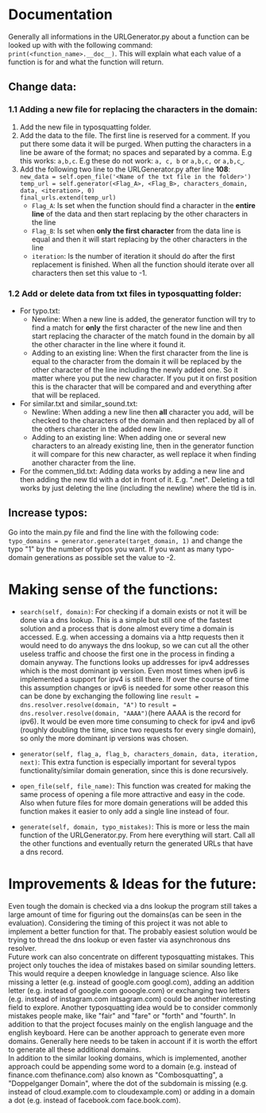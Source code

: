 # Documentation
Generally all informations in the URLGenerator.py about a function can be looked up with with the following command: `print(<function_name>.__doc__)`. This will explain what each value of a function is for and what the function will return.

## Change data:
### 1.1 Adding a new file for replacing the characters in the domain:
1. Add the new file in typosquatting folder.
2. Add the data to the file. The first line is reserved for a comment. If you put there some data it will be purged. When putting the characters in a line be aware of the format; no spaces and separated by a comma. E.g this works: `a,b,c`. E.g these do not work: `a, c, b` or `a,b,c,` or `a,b,c⎵`.
3. Add the following two line to the URLGenerator.py after line **108**:<br />
`new_data = self.open_file('<Name of the txt file in the folder>')`<br />
`temp_url = self.generator(<Flag_A>, <Flag_B>, characters_domain, data, <iteration>, 0)` <br />
`final_urls.extend(temp_url)` 
	* 	`Flag_A`: Is set when the function should find a character in the **entire line** of the data and then start replacing by the other characters in the line 
	*	`Flag_B`: Is set when **only the first character** from the data line is equal and then it will start replacing by the other characters in the line
	* `iteration`: Is the number of iteration it should do after the first replacement is finished. When all the function should iterate over all characters then set this value to -1.

### 1.2 Add or delete data from txt files in typosquatting folder:
* For typo.txt:
	* Newline: When a new line is added, the generator function will try to find a match for **only** the first character of the new line and then start replacing the character of the match found in the domain by all the other character in the line where it found it.
	* Adding to an existing line: When the first character from the line is equal to the character from the domain it will be replaced by the other character of the line including the newly added one. So it matter where you put the new character. If you put it on first position this is the character that will be compared and and everything after that will be replaced.
* For similar.txt and similar_sound.txt:
	* Newline: When adding a new line then **all** character you add, will be checked to the characters of the domain and then replaced by all of the others character in the added new line.
	* Adding to an existing line: When adding one or several new characters to an already existing line, then in the generator function it will compare for this new character, as well replace it when finding another character from the line.
* For the commen_tld.txt: Adding data works by adding a new line and then adding the new tld with a dot in front of it. E.g. ".net". Deleting a tdl works by just deleting the line (including the newline) where the tld is in.

## Increase typos:

Go into the main.py file and find the line with the following code: `typo_domains = generator.generate(target_domain, 1)` and change the typo "1" by the number of typos you want. If you want as many typo-domain generations as possible set the value to -2.


# Making sense of the functions:

* `search(self, domain)`: For checking if a domain exists or not it will be done via a dns lookup. This is a simple but still one of the fastest solution and a process that is done almost every time a domain is accessed. E.g. when accessing a domains via a http requests then it would need to do anyways the dns lookup, so we can cut all the other useless traffic and choose the first one in the process in finding a domain anyway. The functions looks up addresses for ipv4 addresses which is the most dominant ip version. Even most times when ipv6 is implemented a support for ipv4 is still there. If over the course of time this assumption changes or ipv6 is needed for some other reason this can be done by exchanging the following line `result = dns.resolver.resolve(domain, "A")` to `result = dns.resolver.resolve(domain, "AAAA")`(here AAAA is the record for ipv6). It would be even more time consuming to check for ipv4 and ipv6 (roughly doubling the time, since two requests for every single domain), so only the more dominant ip versions was chosen.

* `generator(self, flag_a, flag_b, characters_domain, data, iteration, next)`: This extra function is especially important for several typos functionality/similar domain generation, since this is done recursively.

* `open_file(self, file_name)`: This function was created for making the same process of opening a file more attractive and easy in the code. Also when future files for more domain generations will be added this function makes it easier to only add a single line instead of four.

* `generate(self, domain, typo_mistakes)`: This is more or less the main function of the URLGenerator.py. From here everything will start. Call all the other functions and eventually return the generated URLs that have a dns record.

# Improvements & Ideas for the future: 
Even tough the domain is checked via a dns lookup the program still takes a large amount of time for figuring out the domains(as can be seen in the evaluation). Considering the timing of this project it was not able to implement a better function for that. The probably easiest solution would be trying to thread the dns lookup or even faster via asynchronous dns resolver.<br />
Future work can also concentrate on different typosquatting mistakes. This project only touches the idea of mistakes based on similar sounding letters. This would require a deepen knowledge in language science. Also like missing a letter (e.g. instead of google.com googl.com), adding an addition letter (e.g. instead of google.com gooogle.com) or exchanging two letters (e.g. instead of instagram.com intsagram.com) could be another interesting field to explore. Another typosquatting idea would be to consider commonly mistakes people make, like "fair" and "fare" or "forth" and "fourth". In addition to that the project focuses mainly on the english language and the english keyboard. Here can be another approach to generate even more domains. Generally here needs to be taken in account if it is worth the effort to generate all these additional domains. <br />
In addition to the similar looking domains, which is implemented, another approach could be appending some word to a domain (e.g. instead of finance.com thefinance.com) also known as "Combosquatting", a "Doppelganger Domain", where the dot of the subdomain is missing (e.g. instead of cloud.example.com to cloudexample.com) or adding in a domain a dot (e.g. instead of facebook.com face.book.com).	
